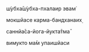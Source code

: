 ш́убха̄ш́убха-пхалаир эвам̇

мокшйасе карма-бандханаих̣

саннйа̄са-йога-йукта̄тма̄

вимукто ма̄м упаишйаси